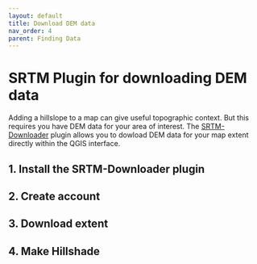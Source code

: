 ```yaml
---
layout: default
title: Download DEM data 
nav_order: 4
parent: Finding Data
---
```

# SRTM Plugin for downloading DEM data
Adding a hillslope to a map can give useful topographic context. But this requires you have DEM data for your area of interest. The [SRTM-Downloader](https://plugins.qgis.org/plugins/SRTM-Downloader/#plugin-details) plugin allows you to dowload DEM data for your map extent directly within the QGIS interface.

## 1. Install the SRTM-Downloader plugin




## 2. Create account


## 3. Download extent


## 4. Make Hillshade
